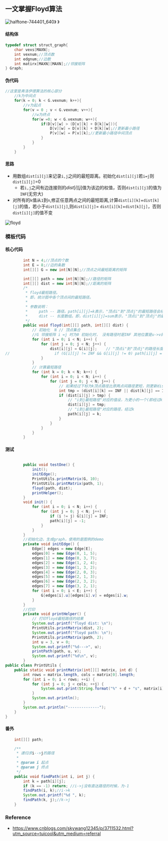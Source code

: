 ## 一文掌握Floyd算法

![halftone-744401_640](D:\Dev\SrcCode\geek-algorithm-leetcode\src\main\leetcode_manuscripts\classical_algorithm\一文掌握Floyd算法.assets\halftone-744401_640.png)》 》 

#### 结构体

```c++
typedef struct struct_graph{
    char vexs[MAXN];
    int vexnum;//顶点数 
    int edgnum;//边数 
    int matirx[MAXN][MAXN];//邻接矩阵 
} Graph;
```

#### 伪代码

```c++
//这里是弗洛伊德算法的核心部分 
    //k为中间点 
    for(k = 0; k < G.vexnum; k++){
        //v为起点 
        for(v = 0 ; v < G.vexnum; v++){
            //w为终点 
            for(w =0; w < G.vexnum; w++){
                if(D[v][w] > (D[v][k] + D[k][w])){
                    D[v][w] = D[v][k] + D[k][w];//更新最小路径 
                    P[v][w] = P[v][k];//更新最小路径中间顶点 
                }
            }
        }
    }
```

#### 思路

- 用数组`dist[i][j]`来记录`i,j`之间的最短距离。初始化`dist[i][j]`若`i=j`则`dist[i][j]`=0
  - 若`i,j`之间有边连接则的$dist[i][j]$值为该边的权值，否则`dist[i][j]`的值为`INF`(无穷大)
- 对所有的`k`值从`1`到`n`,修正任意两点之间的最短距离,计算`dist[i][k]`+`dist[k][j]`的值，若小于`dist[i][j]`,则`dist[i][j]`= `dist[i][k]`+`dist[k][j]`，否则`dist[i][j]`的值不变

![floyd](D:\Dev\SrcCode\geek-algorithm-leetcode\src\main\leetcode_manuscripts\classical_algorithm\一文掌握Floyd算法.assets\floyd.png)





### 模板代码

#### 核心代码

```java
		int N = 4;//顶点的个数
        int E = 8;//边的条数
        int[][] G = new int[N][N];//顶点之间最短距离的矩阵

        int[][] path = new int[N][N];//路径的矩阵
        int[][] dist = new int[N][N];//距离的矩阵
		/*
         * floyd最短路径。
         * 即，统计图中各个顶点间的最短路径。
         *
         * 参数说明：
         *     path -- 路径。path[i][j]=k表示，"顶点i"到"顶点j"的最短路径会经过顶点k。
         *     dist -- 长度数组。即，dist[i][j]=sum表示，"顶点i"到"顶点j"的最短路径的长度是sum。
         */
        public void floyd(int[][] path, int[][] dist) {
            // 初始化  N // 顶点集合
            //G 邻接矩阵 i =j 时为0 初始化时， 没有路径时是INF 其他位置是u->v的权值
            for (int i = 0; i < N; i++) {
                for (int j = 0; j < N; j++) {
                    dist[i][j] = G[i][j];    // "顶点i"到"顶点j"的路径长度为"i到j的权值"。
//                    if (G[i][j] != INF && G[i][j] != 0) path[i][j] = j; // "顶点i"到"顶点j"的最短路径是经过顶点j。
                }
            }
            // 计算最短路径
            for (int k = 0; k < N; k++) {
                for (int i = 0; i < N; i++) {
                    for (int j = 0; j < N; j++) {
                        // 如果经过下标为k顶点路径比原两点间路径更短，则更新dist[i][j]和path[i][j]
                        int tmp = (dist[i][k] == INF || dist[k][j] == INF) ? INF : (dist[i][k] + dist[k][j]);
                        if (dist[i][j] > tmp) {
                            // "i到j最短路径"对应的值设，为更小的一个(即经过k)
                            dist[i][j] = tmp;
                            // "i到j最短路径"对应的路径，经过k
                            path[i][j] = k;
                        }
                    }
                }
            }
        }
```

#### 测试

```java
       
		public void testOne() {
            init();
            initEdge();
            PrintUtils.printMatrix(G, 10);
            PrintUtils.printMatrix(path, 1);
            floyd(path, dist);
            printHelper();
        }
		void init() {
            for (int i = 0; i < N; i++) {
                for (int j = 0; j < N; j++) {
                    if (i != j) G[i][j] = INF;
                    path[i][j] = -1;
                }
            }
        }
		//初始化边，生成graph，使用的是图例的demo
        private void initEdge() {
            Edge[] edges = new Edge[E];
            edges[0] = new Edge(0, 1, 5);
            edges[1] = new Edge(0, 3, 7);
            edges[2] = new Edge(1, 2, 4);
            edges[3] = new Edge(1, 3, 2);
            edges[4] = new Edge(2, 0, 3);
            edges[5] = new Edge(2, 1, 3);
            edges[6] = new Edge(2, 3, 2);
            edges[7] = new Edge(3, 2, 1);
            for (int i = 0; i < E; i++) {
                G[edges[i].u][edges[i].v] = edges[i].w;
            }
        }
		//打印
		private void printHelper() {
            // 打印floyd最短路径的结果
            System.out.printf("floyd dist: \n");
            PrintUtils.printMatrix(dist, 2);
            System.out.printf("floyd path: \n");
            PrintUtils.printMatrix(path, 2);
            int u = 3, v = 0;
            System.out.printf("%d--->", u);
            printPath(path, u, v);
            System.out.printf("%d\n", v);
        }
public class PrintUtils {
    public static void printMatrix(int[][] matrix, int d) {
        int rows = matrix.length, cols = matrix[0].length;
        for (int i = 0; i < rows; ++i) {
            for (int j = 0; j < cols; ++j) {
                System.out.print(String.format("%" + d + "s", matrix[i][j]) + " ");
            }
            System.out.println();
        }
        System.out.println("--------------");
    } 
}
```

#### 番外

```java
    int[][] path;

    /**
     * 递归求i-->j的路径
     *
     * @param i 起点
     * @param j 终点
     */
    public void findPath(int i, int j) {
        int k = path[i][j];
        if (k == -1) return; //i->j没有直达路径的时候，为-1
        findPath(i, k);//i->k
        System.out.printf("%d ", k);
        findPath(k, j);//k->j
    }
```

### Reference

- 
   https://www.cnblogs.com/skywang12345/p/3711532.html?utm_source=tuicool&utm_medium=referral
